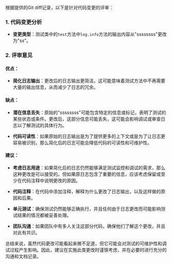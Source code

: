 根据提供的Git diff记录，以下是针对代码变更的评审：

### 1. 代码变更分析

- **变更类型**：测试类中的`test`方法中`log.info`方法的输出内容从"ssssssss"更改为"ss"。

### 2. 评审意见

#### 优点：

- **简化日志输出**：更改后的日志输出更简洁，这可能意味着测试方法中不再需要大量的输出信息，从而减少了日志的冗余。

#### 缺点：

- **潜在信息丢失**：原始的"ssssssss"可能包含特定的信息或标记，表明了测试的某些状态或条件。更改后，这部分信息可能丢失，这可能会影响调试或审查日志以了解测试的具体行为。

- **代码可读性**：如果原始的日志输出是为了提供更多的上下文或是为了让日志更容易被识别，那么简化后的日志可能会降低代码的可读性和可维护性。

#### 建议：

- **考虑日志用途**：如果简化后的日志仍然能够满足测试监控和调试的需求，那么这种更改是可以接受的。但如果原日志包含了重要的信息，应该考虑保留或至少在代码注释中说明更改的原因。

- **代码注释**：在代码中添加注释，解释为什么更改了日志输出，以及这样做的原因和后果。

- **单元测试**：确保测试仍然能够正确执行，并且任何由于日志更改而可能影响测试结果的情况都被妥善处理。

- **团队沟通**：如果团队中有多人关注这部分代码，确保他们了解这个更改，并且对此有共识。

总结来说，虽然代码更改可能看起来微不足道，但它可能会对测试的可维护性和调试过程产生影响。因此，建议在实施此类更改时谨慎考虑，并在必要时进行充分的沟通和文档记录。